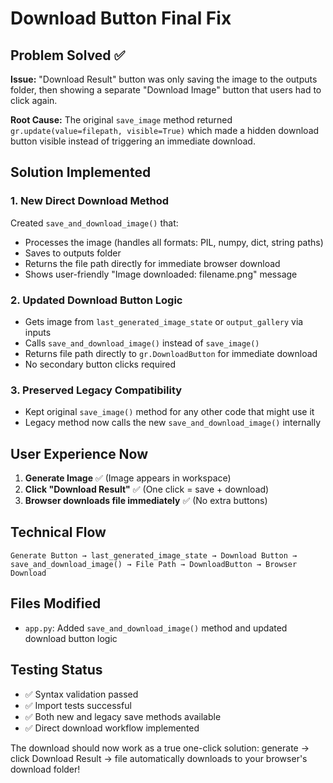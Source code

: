 # Download Button Final Fix

## Problem Solved ✅

**Issue:** "Download Result" button was only saving the image to the outputs folder, then showing a separate "Download Image" button that users had to click again.

**Root Cause:** The original `save_image` method returned `gr.update(value=filepath, visible=True)` which made a hidden download button visible instead of triggering an immediate download.

## Solution Implemented

### 1. New Direct Download Method
Created `save_and_download_image()` that:
- Processes the image (handles all formats: PIL, numpy, dict, string paths)
- Saves to outputs folder 
- Returns the file path directly for immediate browser download
- Shows user-friendly "Image downloaded: filename.png" message

### 2. Updated Download Button Logic
- Gets image from `last_generated_image_state` or `output_gallery` via inputs
- Calls `save_and_download_image()` instead of `save_image()`
- Returns file path directly to `gr.DownloadButton` for immediate download
- No secondary button clicks required

### 3. Preserved Legacy Compatibility
- Kept original `save_image()` method for any other code that might use it
- Legacy method now calls the new `save_and_download_image()` internally

## User Experience Now

1. **Generate Image** ✅ (Image appears in workspace)
2. **Click "Download Result"** ✅ (One click = save + download)
3. **Browser downloads file immediately** ✅ (No extra buttons)

## Technical Flow

```
Generate Button → last_generated_image_state → Download Button → save_and_download_image() → File Path → DownloadButton → Browser Download
```

## Files Modified
- `app.py`: Added `save_and_download_image()` method and updated download button logic

## Testing Status
- ✅ Syntax validation passed
- ✅ Import tests successful  
- ✅ Both new and legacy save methods available
- ✅ Direct download workflow implemented

The download should now work as a true one-click solution: generate → click Download Result → file automatically downloads to your browser's download folder!
